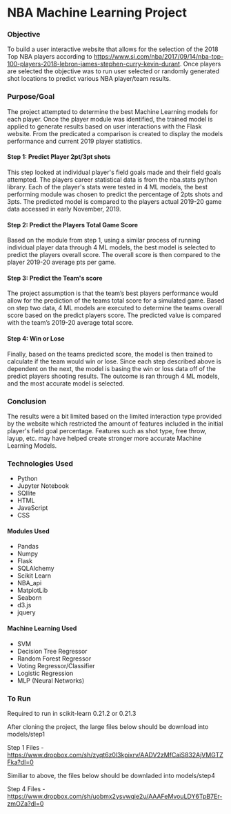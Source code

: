 # NBA Machine Learning Project

### Objective

To build a user interactive website that allows for the selection of the 2018 Top NBA players according to https://www.si.com/nba/2017/09/14/nba-top-100-players-2018-lebron-james-stephen-curry-kevin-durant.  Once players are selected the objective was to run user selected or randomly generated shot locations to predict various NBA player/team results.

### Purpose/Goal

The project attempted to determine the best Machine Learning models for each player.  Once the player module was identified, the trained model is applied to generate results based on user interactions with the Flask website.  From the predicated  a comparison is created to display the models performance and current 2019 player statistics. 

#### Step 1: Predict Player 2pt/3pt shots

This step looked at individual player's field goals made and their field goals attempted. The players career statistical data is from the nba.stats python library.  Each of the player's stats were tested in 4 ML models, the best performing module was chosen to predict the percentage of 2pts shots and 3pts.  The predicted model is compared to the players actual 2019-20 game data accessed in early November, 2019.

#### Step 2: Predict the Players Total Game Score 

Based on the module from step 1, using a similar process of running individual player data through 4 ML models, the best model is selected to predict the players overall score.  The overall score is then compared to the player 2019-20 average pts per game.

#### Step 3: Predict the Team's score

The project assumption is that the team’s best players performance would allow for the prediction of the teams total score for a simulated game.  Based on step two data, 4 ML models are executed to determine the teams overall score based on the predict players score.  The predicted value is compared with the team’s 2019-20 average total score.

#### Step 4: Win or Lose

Finally, based on the teams predicted score, the model is then trained to calculate if the team would win or lose.  Since each step described above is dependent on the next, the model is basing the win or loss data off of the predict players shooting results.   The outcome is ran through 4 ML models, and the most accurate model is selected.   

### Conclusion

The results were a bit limited based on the limited interaction type provided by the website which restricted the amount of features included in the initial player's field goal percentage.  Features such as shot type, free throw, layup, etc. may have helped create stronger more accurate Machine Learning Models.

### Technologies Used

- Python
- Jupyter Notebook
- SQllite
- HTML 
- JavaScript
- CSS


#### Modules Used

- Pandas
- Numpy
- Flask
- SQLAlchemy
- Scikit Learn
- NBA_api
- MatplotLib
- Seaborn
- d3.js
- jquery

#### Machine Learning Used

- SVM
- Decision Tree Regressor
- Random Forest Regressor
- Voting Regressor/Classifier
- Logistic Regression
- MLP (Neural Networks)


### To Run

Required to run in scikit-learn 0.21.2 or 0.21.3

After cloning the project, the large files below should be download into models/step1

Step 1 Files - https://www.dropbox.com/sh/zyqt6z0l3kpixrv/AADV2zMfCaiS832AjVMGTZFka?dl=0

Similiar to above, the files below should be downladed into models/step4

Step 4 Files - https://www.dropbox.com/sh/uobmx2ysvwqie2u/AAAFeMvouLDY6TpB7Er-zmOZa?dl=0

